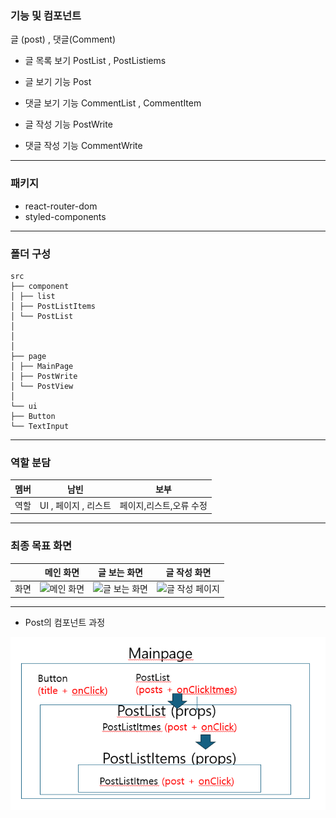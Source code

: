 ### 기능 및 컴포넌트

글 (post) , 댓글(Comment)

- 글 목록 보기
  PostList , PostListiems

- 글 보기 기능
  Post

- 댓글 보기 기능
  CommentList , CommentItem

- 글 작성 기능
  PostWrite

- 댓글 작성 기능
  CommentWrite

---

### 패키지

- react-router-dom
- styled-components

---

### 폴더 구성

    src
    ├── component
    │ ├── list
    │ ├── PostListItems
    │ └── PostList
    │
    │
    │
    ├── page
    │ ├── MainPage
    │ ├── PostWrite
    │ └── PostView
    │
    └── ui
    ├── Button
    └── TextInput

---

### 역할 분담

| 멤버 | 남빈                 | 보부                    |
| ---- | -------------------- | ----------------------- |
| 역할 | UI , 페이지 , 리스트 | 페이지,리스트,오류 수정 |

---

### 최종 목표 화면

|      | 메인 화면                                                                                     | 글 보는 화면                                                                                     | 글 작성 화면                                                                                       |
| ---- | --------------------------------------------------------------------------------------------- | ------------------------------------------------------------------------------------------------ | -------------------------------------------------------------------------------------------------- |
| 화면 | ![메인 화면](https://github.com/user-attachments/assets/fb7c22ba-b4df-4aa0-a02f-a9ff4d341da1) | ![글 보는 화면](https://github.com/user-attachments/assets/4b2d1b1c-fe18-47dc-9ded-b02a8ca318c9) | ![글 작성 페이지](https://github.com/user-attachments/assets/48192588-10e6-40e7-8c2c-60468cc112cb) |

---

- Post의 컴포넌트 과정

<img src='./public/img/컴포넌트 과정.PNG'>
